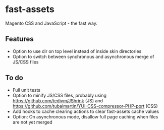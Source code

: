 fast-assets
===========

Magento CSS and JavaScript - the fast way.

Features
--------

- Option to use dir on top level instead of inside skin directories
- Option to switch between synchronous and asynchronous merge of JS/CSS files


To do
-----

- Full unit tests
- Option to minify JS/CSS files, probably using https://github.com/tedivm/JShrink (JS) and https://github.com/tubalmartin/YUI-CSS-compressor-PHP-port (CSS)
- Add hooks to cache clearing actions to clear fast-assets cache values
- Option: On asynchronous mode, disallow full page caching when files are not yet merged
